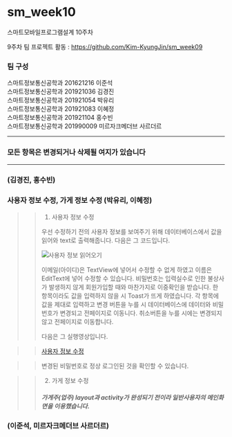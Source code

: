 # sm_week10
스마트모바일프로그램설계 10주차

9주차 팀 프로젝트 활동 : https://github.com/Kim-KyungJin/sm_week09

### 팀 구성   
스마트정보통신공학과 201621216 이준석   
스마트정보통신공학과 201921036 김경진   
스마트정보통신공학과 201921054 박유리   
스마트정보통신공학과 201921083 이혜정   
스마트정보통신공학과 201921104 홍수빈    
스마트정보통신공학과 201990009 미르자크메더브 사르더르    

   ***   
### 모든 항목은 변경되거나 삭제될 여지가 있습니다   
   ***   
   
   
### (김경진, 홍수빈)   

### 사용자 정보 수정, 가게 정보 수정 (박유리, 이혜정)   
>
>> 1. 사용자 정보 수정
>> 
>> 우선 수정하기 전의 사용자 정보를 보여주기 위해 데이터베이스에서 값을 읽어와 text로 출력해줍니다.
>> 다음은 그 코드입니다.
>> 
>>![사용자 정보 읽어오기](https://user-images.githubusercontent.com/79883808/117540803-d7884580-b04b-11eb-8666-42d3c22872dd.PNG)
>>
>> 이메일(아이디)은 TextView에 넣어서 수정할 수 없게 하였고 이름은 EditText에 넣어 수정할 수 있습니다.
>> 비밀번호는 입력실수로 인한 불상사가 발생하지 않게 회원가입할 때와 마찬가지로 이중확인을 받습니다.
>> 한 항목이라도 값을 입력하지 않을 시 Toast가 뜨게 하였습니다.
>> 각 항목에 값을 제대로 입력하고 변경 버튼을 누를 시 데이터베이스에 데이터와 비밀번호가 변경되고 전페이지로 이동니다.
>> 취소버튼을 누를 시에는 변경되지 않고 전페이지로 이동합니다.
>>
>> 다음은 그 실행영상입니다.   

>>[사용자 정보 수정](https://user-images.githubusercontent.com/79883808/117540396-30ef7500-b04a-11eb-9436-ee0933aa4f34.mp4)

>> 변경된 비밀번호로 정상 로그인된 것을 확인할 수 있습니다.

>> 2. 가게 정보 수정   
>> 
>> #### *가게주(업주) layout과 activity가 완성되기 전이라 일반사용자의 메인화면을 이용했습니다.*

### (이준석, 미르자크메더브 사르더르)   
